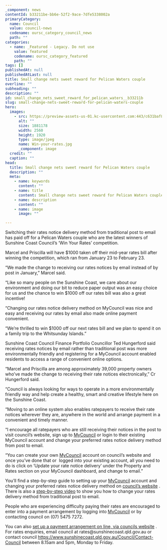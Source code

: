 ```yaml
---
_component: news
contentId: b33211be-bb6e-52f2-9ace-7dfe5338002a
primaryCategory:
  name: Council
  value: council-news
  codename: oursc_category_council_news
  path: ""
categories:
  - name: _Featured - Legacy. Do not use
    value: featured
    codename: oursc_category_featured
    path: ""
tags: []
publishedAt: null
publishedAtLast: null
title: Small change nets sweet reward for Pelican Waters couple
overline: ""
subheading: ""
description: ""
id: small_change_nets_sweet_reward_for_pelican_waters__b33211b
slug: small-change-nets-sweet-reward-for-pelican-waters-couple
hero:
  images:
    - src: https://preview-assets-us-01.kc-usercontent.com:443/c631baf8-1b46-001f-580c-d0001b68b4a8/ac5fe48d-6bc9-407f-bf43-bba62740857a/Win-your-rates.jpg
      alt: ""
      size: 1881178
      width: 2560
      height: 1920
      type: image/jpeg
      name: Win-your-rates.jpg
      _component: image
  credit: ""
  caption: ""
head:
  title: Small change nets sweet reward for Pelican Waters couple
  description: ""
  meta:
    - name: keywords
      content: ""
    - name: title
      content: Small change nets sweet reward for Pelican Waters couple
    - name: description
      content: ""
    - name: image
      image: ""

---
```

Switching their rates notice delivery method from traditional post to email has paid off for a Pelican Waters couple who are the latest winners of Sunshine Coast Council’s ‘Win Your Rates’ competition. 

Marcel and Priscilla will have $1000 taken off their mid-year rates bill after winning the competition, which ran from January 23 to February 23. 

“We made the change to receiving our rates notices by email instead of by post in January,” Marcel said.

“Like so many people on the Sunshine Coast, we care about our environment and doing our bit to reduce paper output was an easy choice for us and the chance to win $1000 off our rates bill was also a great incentive!

“Changing our rates notice delivery method on MyCouncil was nice and easy and receiving our rates by email also made online payment convenient.

“We’re thrilled to win $1000 off our next rates bill and we plan to spend it on a family trip to the Whitsunday Islands.”

Sunshine Coast Council Finance Portfolio Councillor Ted Hungerford said receiving rates notices by email rather than traditional post was more environmentally friendly and registering for a MyCouncil account enabled residents to access a range of convenient online options.

“Marcel and Priscilla are among approximately 39,000 property owners who’ve made the change to receiving their rate notices electronically,” Cr Hungerford said.

“Council is always looking for ways to operate in a more environmentally friendly way and help create a healthy, smart and creative lifestyle here on the Sunshine Coast.

“Moving to an online system also enables ratepayers to receive their rate notices wherever they are, anywhere in the world and arrange payment in a convenient and timely manner.

“I encourage all ratepayers who are still receiving their notices in the post to visit council’s website, sign up to [MyCouncil](https://mycouncil.sunshinecoast.qld.gov.au/)
&#x20;or login to their existing MyCouncil account and change your preferred rates notice delivery method from post to email.

“You can create your own [MyCouncil](https://mycouncil.sunshinecoast.qld.gov.au/)
&#x20;account on council’s website and once you’ve done that or  logged into your existing account, all you need to do is click on ‘Update your rate notice delivery’ under the Property and Rates section on your MyCouncil dashboard, and change to email.”

You’ll find a step-by-step guide to setting up your [MyCouncil](https://mycouncil.sunshinecoast.qld.gov.au/)
&#x20;account and changing your preferred rates notice delivery method on [council’s website](https://www.sunshinecoast.qld.gov.au/Site-Help/MyCouncil-FAQs/Registering)
. There is also a [step-by-step video](https://www.youtube.com/watch?v=s2wzyuO43Y8)
&#x20;to show you how to change your rates delivery method from traditional post to email.

People who are experiencing difficulty paying their rates are encouraged to enter into a payment arrangement by logging into [MyCouncil](https://mycouncil.sunshinecoast.qld.gov.au/)
&#x20;or by contacting council on (07) 5475 7272.

You can also [set up a payment arrangement on line, via councils website](https://www.sunshinecoast.qld.gov.au/Pay-and-Apply/Rates/Pay-by-instalments?utm_source=corporate&utm_medium=spotlights&utm_campaign=Rates)
. For rates enquiries, email council at rates\@sunshinecoast.qld.gov.au or contact council <https://www.sunshinecoast.qld.gov.au/Council/Contact-Council>
&#x20;between 8.15am and 5pm, Monday to Friday.
